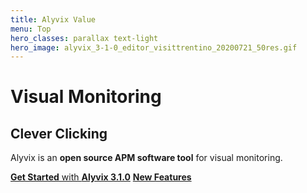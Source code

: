 ```yaml
---
title: Alyvix Value
menu: Top
hero_classes: parallax text-light
hero_image: alyvix_3-1-0_editor_visittrentino_20200721_50res.gif
---
```

<!--
hero_classes: text-dark overlay-light parallax
-->

# Visual Monitoring
## Clever Clicking
<!--
Click Clock
-->

Alyvix is an **open source APM software tool** for visual monitoring.

[**Get Started** with **Alyvix 3.1.0**](https://alyvix.com/learn/getting_started.html?classes=btn,btn-success,btn-lg&target=_blank)
[**New Features**](https://www.alyvix.com/learn/release_notes/release_notes_31.html?classes=btn,btn-primary,btn-lg&target=_blank)
